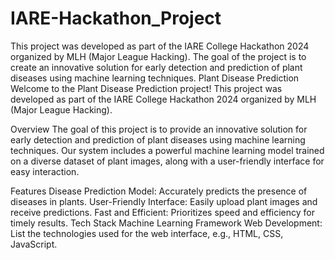 # IARE-Hackathon_Project
This project was developed as part of the IARE College Hackathon 2024 organized by MLH (Major League Hacking). The goal of the project is to create an innovative solution for early detection and prediction of plant diseases using machine learning techniques.
Plant Disease Prediction
Welcome to the Plant Disease Prediction project! This project was developed as part of the IARE College Hackathon 2024 organized by MLH (Major League Hacking).

Overview
The goal of this project is to provide an innovative solution for early detection and prediction of plant diseases using machine learning techniques. Our system includes a powerful machine learning model trained on a diverse dataset of plant images, along with a user-friendly interface for easy interaction.

Features
Disease Prediction Model: Accurately predicts the presence of diseases in plants.
User-Friendly Interface: Easily upload plant images and receive predictions.
Fast and Efficient: Prioritizes speed and efficiency for timely results.
Tech Stack
Machine Learning Framework
Web Development: List the technologies used for the web interface, e.g., HTML, CSS, JavaScript.
